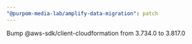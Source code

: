 ```yaml
---
"@purpom-media-lab/amplify-data-migration": patch
---
```


Bump @aws-sdk/client-cloudformation from 3.734.0 to 3.817.0
